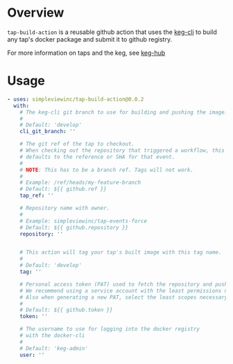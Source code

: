 # Overview
`tap-build-action` is a reusable github action that uses the [keg-cli](https://github.com/simpleviewinc/keg-cli) to build any tap's docker package and submit it to github registry. 

For more information on taps and the keg, see [keg-hub](https://github.com/simpleviewinc/keg-hub)

# Usage

```yml
- uses: simpleviewinc/tap-build-action@0.0.2
  with:
    # The keg-cli git branch to use for building and pushing the image.
    #
    # Default: 'develop'
    cli_git_branch: ''

    # The git ref of the tap to checkout.
    # When checking out the repository that triggered a workflow, this 
    # defaults to the reference or SHA for that event. 
    # 
    # NOTE: This has to be a branch ref. Tags will not work.
    #
    # Example: /ref/heads/my-feature-branch
    # Default: ${{ github.ref }}
    tap_ref: ''

    # Repository name with owner. 
    #
    # Example: simpleviewinc/tap-events-force
    # Default: ${{ github.repository }}
    repository: ''


    # This action will tag your tap's built image with this tag name.
    # 
    # Default: 'develop'
    tag: ''

    # Personal access token (PAT) used to fetch the repository and push its image. 
    # We recommend using a service account with the least permissions necessary.
    # Also when generating a new PAT, select the least scopes necessary.
    #
    # Default: ${{ github.token }}
    token: ''

    # The username to use for logging into the docker registry 
    # with the docker-cli
    #
    # Default: 'keg-admin'
    user: ''
```
